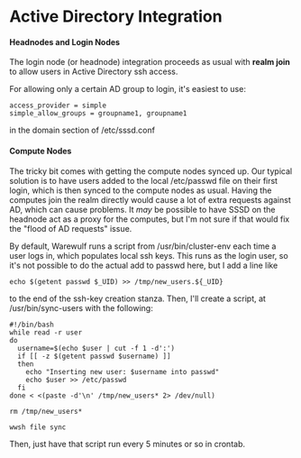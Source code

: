 # Active Directory Integration

#### Headnodes and Login Nodes

The login node (or headnode) integration proceeds as usual with **realm join** to allow users in Active Directory ssh access. 

For allowing only a certain AD group to login, it's easiest to use:

```
access_provider = simple
simple_allow_groups = groupname1, groupname1
```

in the domain section of /etc/sssd.conf

#### Compute Nodes

The tricky bit comes with getting the compute nodes synced up. Our typical solution is to have users added to the local /etc/passwd file on their first login, which is then synced to the compute nodes as usual. Having the computes join the realm directly would cause a lot of extra requests against AD, which can cause problems. It *may* be possible to have SSSD on the headnode act as a proxy for the computes, but I'm not sure if that would fix the "flood of AD requests" issue. 

By default, Warewulf runs a script from /usr/bin/cluster-env each time a user logs in, which populates local ssh keys. This runs as the login user, so it's not possible to do the actual add to passwd here, but I add a line like

```
echo $(getent passwd $_UID) >> /tmp/new_users.${_UID}
```

to the end of the ssh-key creation stanza. 
Then, I'll create a script, at /usr/bin/sync-users with the following:

```
#!/bin/bash
while read -r user
do
  username=$(echo $user | cut -f 1 -d':')
  if [[ -z $(getent passwd $username) ]]
  then
    echo "Inserting new user: $username into passwd"
    echo $user >> /etc/passwd
  fi 
done < <(paste -d'\n' /tmp/new_users* 2> /dev/null)

rm /tmp/new_users*

wwsh file sync
```

Then, just have that script run every 5 minutes or so in crontab. 
